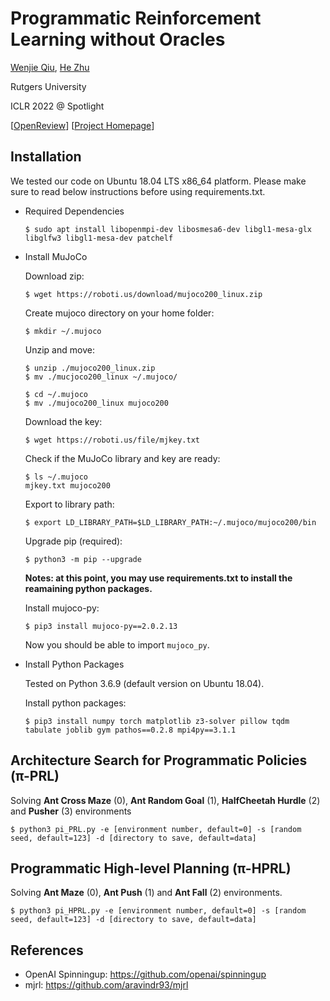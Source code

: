 # Programmatic Reinforcement Learning without Oracles

[Wenjie Qiu](https://www.linkedin.com/in/qiuwenjie/), [He Zhu](https://herowanzhu.github.io/)

Rutgers University

ICLR 2022 @ Spotlight

[[OpenReview](https://openreview.net/forum?id=6Tk2noBdvxt)] [[Project Homepage](https://github.com/RU-Automated-Reasoning-Group/pi-PRL)]


## Installation

We tested our code on Ubuntu 18.04 LTS x86_64 platform. Please make sure to read below instructions before using requirements.txt.

- Required Dependencies

    ```
    $ sudo apt install libopenmpi-dev libosmesa6-dev libgl1-mesa-glx libglfw3 libgl1-mesa-dev patchelf
    ```

- Install MuJoCo

    Download zip:

    ```
    $ wget https://roboti.us/download/mujoco200_linux.zip
    ```

    Create mujoco directory on your home folder:

    ```
    $ mkdir ~/.mujoco
    ```

    Unzip and move:

    ```
    $ unzip ./mujoco200_linux.zip 
    $ mv ./mucjoco200_linux ~/.mujoco/

    $ cd ~/.mujoco 
    $ mv ./mujoco200_linux mujoco200
    ```

    Download the key:
    ```
    $ wget https://roboti.us/file/mjkey.txt
    ```

    Check if the MuJoCo library and key are ready:
    ```
    $ ls ~/.mujoco
    mjkey.txt mujoco200
    ```

    Export to library path:

    ```
    $ export LD_LIBRARY_PATH=$LD_LIBRARY_PATH:~/.mujoco/mujoco200/bin
    ```

    Upgrade pip (required):

    ```
    $ python3 -m pip --upgrade
    ```

    **Notes: at this point, you may use requirements.txt to install the reamaining python packages.**

    Install mujoco-py:

    ```
    $ pip3 install mujoco-py==2.0.2.13
    ```

    Now you should be able to import `mujoco_py`.

- Install Python Packages

    Tested on Python 3.6.9 (default version on Ubuntu 18.04).

    Install python packages:

    ```
    $ pip3 install numpy torch matplotlib z3-solver pillow tqdm tabulate joblib gym pathos==0.2.8 mpi4py==3.1.1
    ```


## Architecture Search for Programmatic Policies (π-PRL)

Solving **Ant Cross Maze** (0), **Ant Random Goal** (1), **HalfCheetah Hurdle** (2) and **Pusher** (3) environments

```
$ python3 pi_PRL.py -e [environment number, default=0] -s [random seed, default=123] -d [directory to save, default=data]
```


## Programmatic High-level Planning (π-HPRL)

Solving **Ant Maze** (0), **Ant Push** (1) and **Ant Fall** (2) environments.

```
$ python3 pi_HPRL.py -e [environment number, default=0] -s [random seed, default=123] -d [directory to save, default=data]
```

## References

- OpenAI Spinningup: https://github.com/openai/spinningup
- mjrl: https://github.com/aravindr93/mjrl
